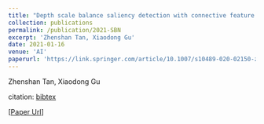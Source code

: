 ```yaml
---
title: "Depth scale balance saliency detection with connective feature pyramid and edge guidance"
collection: publications
permalink: /publication/2021-SBN
excerpt: 'Zhenshan Tan, Xiaodong Gu'
date: 2021-01-16
venue: 'AI'
paperurl: 'https://link.springer.com/article/10.1007/s10489-020-02150-z'
---
```

Zhenshan Tan, Xiaodong Gu

citation: [bibtex](http://fdu618lab.github.io/files/bib/SBN.txt)

[[Paper Url](https://link.springer.com/article/10.1007/s10489-020-02150-z)]

<!-- Recommended citation: Your Name, You. (2009). "Paper Title Number 1." <i>Journal 1</i>. 1(1). -->
